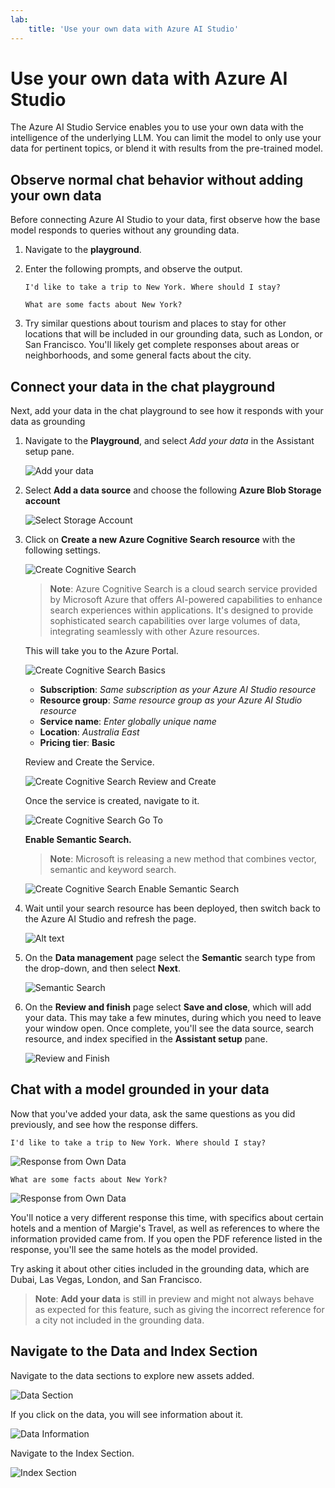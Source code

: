 ```yaml
---
lab:
    title: 'Use your own data with Azure AI Studio'
---
```


# Use your own data with Azure AI Studio

The Azure AI Studio Service enables you to use your own data with the intelligence of the underlying LLM. You can limit the model to only use your data for pertinent topics, or blend it with results from the pre-trained model.


## Observe normal chat behavior without adding your own data

Before connecting Azure AI Studio to your data, first observe how the base model responds to queries without any grounding data.

1. Navigate to the **playground**.
1. Enter the following prompts, and observe the output.

    ```code
    I'd like to take a trip to New York. Where should I stay?
    ```

    ```code
    What are some facts about New York?
    ```

1. Try similar questions about tourism and places to stay for other locations that will be included in our grounding data, such as London, or San Francisco. You'll likely get complete responses about areas or neighborhoods, and some general facts about the city.

## Connect your data in the chat playground

Next, add your data in the chat playground to see how it responds with your data as grounding

1. Navigate to the **Playground**, and select *Add your data* in the Assistant setup pane.

    ![Add your data](../media/ai-studio-owndata-add.png)

1. Select **Add a data source** and choose the following **Azure Blob Storage account**
   
    ![Select Storage Account](../media/ai-studio-own-data-storage.png)

1. Click on  **Create a new Azure Cognitive Search resource** with the following settings. 

    ![Create Cognitive Search](../media/ai-studio-create-cognitive-search.png)


    > **Note**: Azure Cognitive Search is a cloud search service provided by Microsoft Azure that offers AI-powered capabilities to enhance search experiences within applications. It's designed to provide sophisticated search capabilities over large volumes of data, integrating seamlessly with other Azure resources.


    This will take you to the Azure Portal.


    ![Create Cognitive Search Basics](../media/ai-studio-create-cognitive-search-basics.png)

    - **Subscription**: *Same subscription as your Azure AI Studio resource*
    - **Resource group**: *Same resource group as your Azure AI Studio resource*
    - **Service name**: *Enter globally unique name*
    - **Location**: *Australia East*
    - **Pricing tier**: **Basic**


    Review and Create the Service.

    ![Create Cognitive Search Review and Create](../media/ai-studio-create-cognitive-search-reviewcreate.png)



    Once the service is created, navigate to it.


    ![Create Cognitive Search Go To](../media/ai-studio-create-cognitive-search-goto.png)



    **Enable Semantic Search.**

    > **Note**: Microsoft is releasing a new method that combines vector, semantic and keyword search.


    ![Create Cognitive Search Enable Semantic Search](../media/ai-studio-create-cognitive-search-enablesemantic.png)



1. Wait until your search resource has been deployed, then switch back to the Azure AI Studio and refresh the page.

    ![Alt text](../media/ai-studio-owndata-add-configure.png)


1. On the **Data management** page select the **Semantic** search type from the drop-down, and then select **Next**.

    ![Semantic Search](../media/ai-studio-owndata-add-semantic.png)

1.  On the **Review and finish** page select **Save and close**, which will add your data. This may take a few minutes, during which you need to leave your window open. Once complete, you'll see the data source, search resource, and index specified in the **Assistant setup** pane.

    ![Review and Finish](../media/ai-studio-owndata-add-saveandclose.png)


## Chat with a model grounded in your data

Now that you've added your data, ask the same questions as you did previously, and see how the response differs.

```
I'd like to take a trip to New York. Where should I stay?
```

![Response from Own Data](../media/ai-studio-own-data-NY-question.png)


```
What are some facts about New York?
```
![Response from Own Data](../media/ai-studio-own-data-NY-question2.png)


You'll notice a very different response this time, with specifics about certain hotels and a mention of Margie's Travel, as well as references to where the information provided came from. If you open the PDF reference listed in the response, you'll see the same hotels as the model provided.

Try asking it about other cities included in the grounding data, which are Dubai, Las Vegas, London, and San Francisco.

> **Note**: **Add your data** is still in preview and might not always behave as expected for this feature, such as giving the incorrect reference for a city not included in the grounding data.



## Navigate to the Data and Index Section
Navigate to the data sections to explore new assets added.

![Data Section](../media/ai-studio-data-section.png)

If you click on the data, you will see information about it.


![Data Information](../media/ai-studio-data-section-index.png)


Navigate to the Index Section.


![Index Section](../media/ai-studio-indexes.png)

